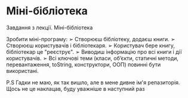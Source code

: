 # Міні-бібліотека
Завдання з лекції. Міні-бібліотека


 Зробити міні-програму:
 ➢ Створюєш бібліотеку, додаєш книги.
 ➢ Створюєш користувачів і бібліотекаря.
 ➢ Користувач бере книгу, бібліотекар це "реєструє".
 ➢ Виводиш інформацію про всі книги і дії користувачів.
 ➢ Всі ключові теми (класи, об’єкти, статичні методи, перевантаження, toString, 
конструктори, ООП) повинні бути використані.


P.S Гадки не маю, як так вишло, але в мене дивне ім'я репазиторія. Щось не це наклацав, буду уважніше в наступний раз
